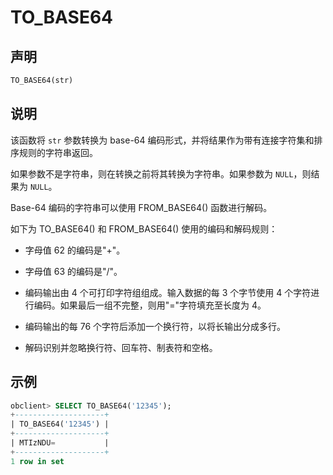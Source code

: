 TO_BASE64
==============================



声明
-----------------------

```sql
TO_BASE64(str)
```



说明
-----------------------

该函数将 `str` 参数转换为 base-64 编码形式，并将结果作为带有连接字符集和排序规则的字符串返回。

如果参数不是字符串，则在转换之前将其转换为字符串。如果参数为 `NULL`，则结果为 `NULL`。

Base-64 编码的字符串可以使用 FROM_BASE64() 函数进行解码。

如下为 TO_BASE64() 和 FROM_BASE64() 使用的编码和解码规则：

* 字母值 62 的编码是"+"。



* 字母值 63 的编码是"/"。



* 编码输出由 4 个可打印字符组组成。输入数据的每 3 个字节使用 4 个字符进行编码。如果最后一组不完整，则用"="字符填充至长度为 4。



* 编码输出的每 76 个字符后添加一个换行符，以将长输出分成多行。



* 解码识别并忽略换行符、回车符、制表符和空格。






示例
-----------------------

```sql
obclient> SELECT TO_BASE64('12345');
+--------------------+
| TO_BASE64('12345') |
+--------------------+
| MTIzNDU=           |
+--------------------+
1 row in set
```
